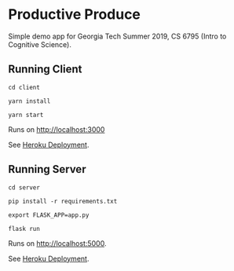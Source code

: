 # Productive Produce

Simple demo app for Georgia Tech Summer 2019, CS 6795 (Intro to Cognitive Science).

## Running Client
`cd client`

`yarn install`

`yarn start`

Runs on [http://localhost:3000](http://localhost:3000)

See [Heroku Deployment](https://productive-produce-client.herokuapp.com/).



## Running Server
`cd server`

`pip install -r requirements.txt`

`export FLASK_APP=app.py`

`flask run`

Runs on [http://localhost:5000](http://localhost:5000).

See [Heroku Deployment](https://productive-produce-api.herokuapp.com/).
